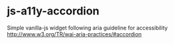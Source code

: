 # js-a11y-accordion

Simple vanilla-js widget following aria guideline for accessibility http://www.w3.org/TR/wai-aria-practices/#accordion

